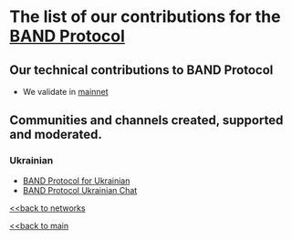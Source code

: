 # The list of our contributions for the [BAND Protocol](https://www.kava.io/)

## Our technical contributions to BAND Protocol

- We validate in [mainnet](https://www.mintscan.io/band/validators/bandvaloper1yhj9uqacyjrqyt58d548ywayhw52ff524tw3gh)

## Communities and channels created, supported and moderated.
### Ukrainian
- [BAND Protocol for Ukrainian](https://t.me/BANDProtocolUkraine)
- [BAND Protocol Ukrainian Chat](https://t.me/BANDProtocolUkraineChat)


[<<back to networks](https://github.com/nq4-net/entrance/tree/main/networks)

[<<back to main](https://github.com/nq4-net/entrance)